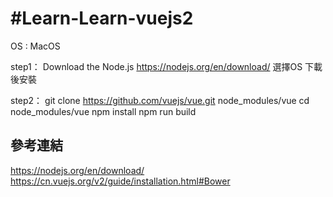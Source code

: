 #Learn-Learn-vuejs2
================================

OS : MacOS

step1：
Download the Node.js
https://nodejs.org/en/download/
選擇OS
下載後安裝

step2：
git clone https://github.com/vuejs/vue.git node_modules/vue
cd node_modules/vue
npm install
npm run build

參考連結
------------
https://nodejs.org/en/download/<br />
https://cn.vuejs.org/v2/guide/installation.html#Bower<br />
